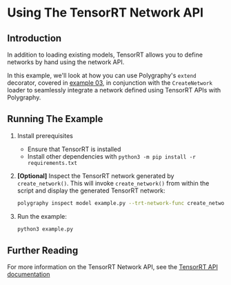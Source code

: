 # Using The TensorRT Network API


## Introduction

In addition to loading existing models, TensorRT allows you to define networks by hand
using the network API.

In this example, we'll look at how you can use Polygraphy's `extend` decorator, covered in
[example 03](../03_interoperating_with_tensorrt), in conjunction with the `CreateNetwork`
loader to seamlessly integrate a network defined using TensorRT APIs with Polygraphy.


## Running The Example

1. Install prerequisites
    * Ensure that TensorRT is installed
    * Install other dependencies with `python3 -m pip install -r requirements.txt`

2. **[Optional]** Inspect the TensorRT network generated by `create_network()`.
    This will invoke `create_network()` from within the script and display the generated TensorRT network:

    ```bash
    polygraphy inspect model example.py --trt-network-func create_network --show layers attrs weights
    ```

3. Run the example:

    ```bash
    python3 example.py
    ```

## Further Reading

For more information on the TensorRT Network API, see the
[TensorRT API documentation](https://docs.nvidia.com/deeplearning/tensorrt/api/python_api/infer/Graph/pyGraph.html)
